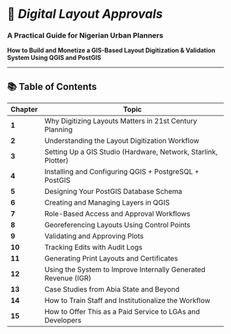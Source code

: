 
# 📘 *Digital Layout Approvals*  
### A Practical Guide for Nigerian Urban Planners  
**How to Build and Monetize a GIS-Based Layout Digitization & Validation System Using QGIS and PostGIS**

---

## 📚 Table of Contents

| Chapter | Topic |
|---------|-------|
| **1** | Why Digitizing Layouts Matters in 21st Century Planning |
| **2** | Understanding the Layout Digitization Workflow |
| **3** | Setting Up a GIS Studio (Hardware, Network, Starlink, Plotter) |
| **4** | Installing and Configuring QGIS + PostgreSQL + PostGIS |
| **5** | Designing Your PostGIS Database Schema |
| **6** | Creating and Managing Layers in QGIS |
| **7** | Role-Based Access and Approval Workflows |
| **8** | Georeferencing Layouts Using Control Points |
| **9** | Validating and Approving Plots |
| **10** | Tracking Edits with Audit Logs |
| **11** | Generating Print Layouts and Certificates |
| **12** | Using the System to Improve Internally Generated Revenue (IGR) |
| **13** | Case Studies from Abia State and Beyond |
| **14** | How to Train Staff and Institutionalize the Workflow |
| **15** | How to Offer This as a Paid Service to LGAs and Developers |
